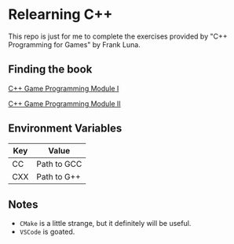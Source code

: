 # Relearning C++

This repo is just for me to complete the exercises provided by "C++ Programming for Games" by Frank Luna.


## Finding the book

[C++ Game Programming Module I](https://theswissbay.ch/pdf/Gentoomen%20Library/Game%20Development/Programming/C%2B%2B%20Module%20I.pdf)

[C++ Game Programming Module II](https://theswissbay.ch/pdf/Gentoomen%20Library/Game%20Development/Programming/C%2B%2B%20Module%20II.pdf)


## Environment Variables

| **Key** | **Value** |
|---|---|
| CC | Path to GCC |
| CXX | Path to G++ |


## Notes

* `CMake` is a little strange, but it definitely will be useful.
* `VSCode` is goated.

